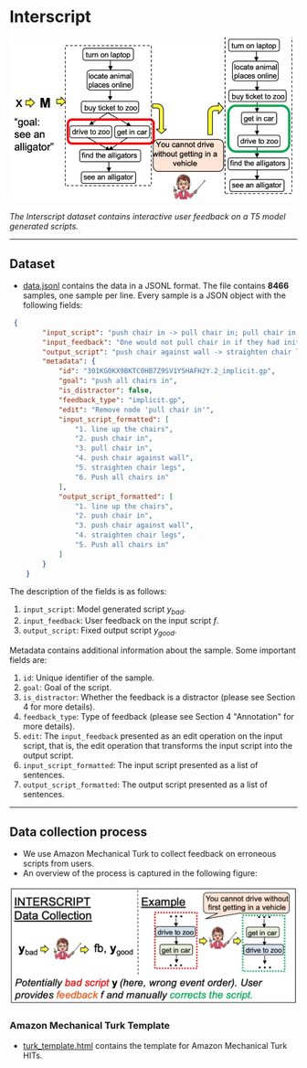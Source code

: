 # Interscript

![overview](res/running-example.jpg)

_The Interscript dataset contains interactive user feedback on a T5 model generated scripts._

---
## Dataset

- [data.jsonl](data.jsonl) contains the data in a JSONL format. The file contains **8466** samples, one sample per line. Every sample is a JSON object with the following fields:

```json
 {
        "input_script": "push chair in -> pull chair in; pull chair in -> push chair against wall; push chair against wall -> straighten chair legs; straighten chair legs -> Push all chairs in; line up the chairs -> push chair in",
        "input_feedback": "One would not pull chair in if they had initially pushed it in.",
        "output_script": "push chair against wall -> straighten chair legs;straighten chair legs -> Push all chairs in;line up the chairs -> push chair in;push chair in -> push chair against wall",
        "metadata": {
            "id": "301KG0KX9BKTC0HB7Z9SV1Y5HAFH2Y.2_implicit.gp",
            "goal": "push all chairs in",
            "is_distractor": false,
            "feedback_type": "implicit.gp",
            "edit": "Remove node 'pull chair in'",
            "input_script_formatted": [
                "1. line up the chairs",
                "2. push chair in",
                "3. pull chair in",
                "4. push chair against wall",
                "5. straighten chair legs",
                "6. Push all chairs in"
            ],
            "output_script_formatted": [
                "1. line up the chairs",
                "2. push chair in",
                "3. push chair against wall",
                "4. straighten chair legs",
                "5. Push all chairs in"
            ]
        }
    }
```

The description of the fields is as follows:
1. `input_script`: Model generated script $y_{bad}$.
2. `input_feedback`: User feedback on the input script $f$.
3. `output_script`: Fixed output script $y_{good}$.

Metadata contains additional information about the sample. Some important fields are:
1. `id`: Unique identifier of the sample.
2. `goal`: Goal of the script.
3. `is_distractor`: Whether the feedback is a distractor (please see Section 4 for more details).
4. `feedback_type`: Type of feedback (please see Section 4 "Annotation" for more details).
5. `edit`: The `input_feedback` presented as an edit operation on the input script, that is, the edit operation that transforms the input script into the output script.
6. `input_script_formatted`: The input script presented as a list of sentences.
7. `output_script_formatted`: The output script presented as a list of sentences.


----
## Data collection process

- We use Amazon Mechanical Turk to collect feedback on erroneous scripts from users.
- An overview of the process is captured in the following figure:

![datacollection](res/data-collection-overview.jpg)

### Amazon Mechanical Turk Template

- [turk_template.html](turk_template.html) contains the template for Amazon Mechanical Turk HITs.

